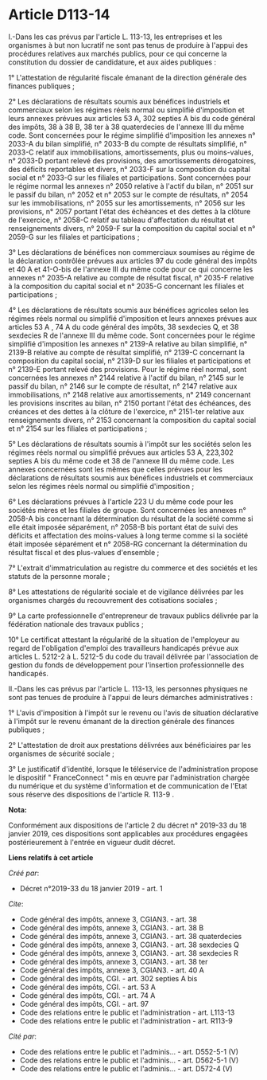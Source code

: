 # Article D113-14

I.-Dans les cas prévus par l'article L. 113-13, les entreprises et les organismes à but non lucratif ne sont pas tenus de
produire à l'appui des procédures relatives aux marchés publics, pour ce qui concerne la constitution du dossier de
candidature, et aux aides publiques : 

1° L'attestation de régularité fiscale émanant de la direction générale des finances publiques ; 

2° Les déclarations de résultats soumis aux bénéfices industriels et commerciaux selon les régimes réels normal ou simplifié
d'imposition et leurs annexes prévues aux articles 53 A, 302 septies A bis du code général des impôts, 38 à 38 B, 38 ter à 38
quaterdecies de l'annexe III du même code. Sont concernées pour le régime simplifié d'imposition les annexes n° 2033-A du
bilan simplifié, n° 2033-B du compte de résultats simplifié, n° 2033-C relatif aux immobilisations, amortissements, plus ou
moins-values, n° 2033-D portant relevé des provisions, des amortissements dérogatoires, des déficits reportables et divers,
n° 2033-F sur la composition du capital social et n° 2033-G sur les filiales et participations. Sont concernées pour le
régime normal les annexes n° 2050 relative à l'actif du bilan, n° 2051 sur le passif du bilan, n° 2052 et n° 2053 sur le
compte de résultats, n° 2054 sur les immobilisations, n° 2055 sur les amortissements, n° 2056 sur les provisions, n° 2057
portant l'état des échéances et des dettes à la clôture de l'exercice, n° 2058-C relatif au tableau d'affectation du résultat
et renseignements divers, n° 2059-F sur la composition du capital social et n° 2059-G sur les filiales et participations ; 

3° Les déclarations de bénéfices non commerciaux soumises au régime de la déclaration contrôlée prévues aux  articles 97 du
code général des impôts  et 40 A et 41-O-bis de l'annexe III du même code pour ce qui concerne les annexes n° 2035-A relative
au compte de résultat fiscal, n° 2035-F relative à la composition du capital social et n° 2035-G concernant les filiales et
participations ; 

4° Les déclarations de résultats soumis aux bénéfices agricoles selon les régimes réels normal ou simplifié d'imposition et
leurs annexes prévues aux articles  53 A ,  74 A  du code général des impôts, 38 sexdecies Q, et 38 sexdecies R de l'annexe
III du même code. Sont concernées pour le régime simplifié d'imposition les annexes n° 2139-A relative au bilan simplifié, n°
2139-B relative au compte de résultat simplifié, n° 2139-C concernant la composition du capital social, n° 2139-D sur les
filiales et participations et n° 2139-E portant relevé des provisions. Pour le régime réel normal, sont concernées les
annexes n° 2144 relative à l'actif du bilan, n° 2145 sur le passif du bilan, n° 2146 sur le compte de résultat, n° 2147
relative aux immobilisations, n° 2148 relative aux amortissements, n° 2149 concernant les provisions inscrites au bilan, n°
2150 portant l'état des échéances, des créances et des dettes à la clôture de l'exercice, n° 2151-ter relative aux
renseignements divers, n° 2153 concernant la composition du capital social et n° 2154 sur les filiales et participations ; 

5° Les déclarations de résultats soumis à l'impôt sur les sociétés selon les régimes réels normal ou simplifié prévues aux
articles 53 A, 223,302 septies A bis du même code et 38 de l'annexe III du même code. Les annexes concernées sont les mêmes
que celles prévues pour les déclarations de résultats soumis aux bénéfices industriels et commerciaux selon les régimes réels
normal ou simplifié d'imposition ; 

6° Les déclarations prévues à l'article 223 U du même code pour les sociétés mères et les filiales de groupe. Sont concernées
les annexes n° 2058-A bis concernant la détermination du résultat de la société comme si elle était imposée séparément, n°
2058-B bis portant état de suivi des déficits et affectation des moins-values à long terme comme si la société était imposée
séparément et n° 2058-RG concernant la détermination du résultat fiscal et des plus-values d'ensemble ; 

7° L'extrait d'immatriculation au registre du commerce et des sociétés et les statuts de la personne morale ; 

8° Les attestations de régularité sociale et de vigilance délivrées par les organismes chargés du recouvrement des
cotisations sociales ; 

9° La carte professionnelle d'entrepreneur de travaux publics délivrée par la fédération nationale des travaux publics ; 

10° Le certificat attestant la régularité de la situation de l'employeur au regard de l'obligation d'emploi des travailleurs
handicapés prévue aux articles L. 5212-2 à L. 5212-5 du code du travail délivrée par l'association de gestion du fonds de
développement pour l'insertion professionnelle des handicapés. 

II.-Dans les cas prévus par l'article L. 113-13, les personnes physiques ne sont pas tenues de produire à l'appui de leurs
démarches administratives : 

1° L'avis d'imposition à l'impôt sur le revenu ou l'avis de situation déclarative à l'impôt sur le revenu émanant de la
direction générale des finances publiques ; 

2° L'attestation de droit aux prestations délivrées aux bénéficiaires par les organismes de sécurité sociale ; 

3° Le justificatif d'identité, lorsque le téléservice de l'administration propose le dispositif " FranceConnect " mis en
œuvre par l'administration chargée du numérique et du système d'information et de communication de l'Etat sous réserve des
dispositions de l'article R. 113-9 .

**Nota:**

Conformément aux dispositions de l'article 2 du décret n° 2019-33 du 18 janvier 2019, ces dispositions sont applicables aux
procédures engagées postérieurement à l'entrée en vigueur dudit décret.

**Liens relatifs à cet article**

_Créé par_:

  - Décret n°2019-33 du 18 janvier 2019 - art. 1

_Cite_:

  - Code général des impôts, annexe 3, CGIAN3. - art. 38
  - Code général des impôts, annexe 3, CGIAN3. - art. 38 B
  - Code général des impôts, annexe 3, CGIAN3. - art. 38 quaterdecies
  - Code général des impôts, annexe 3, CGIAN3. - art. 38 sexdecies Q
  - Code général des impôts, annexe 3, CGIAN3. - art. 38 sexdecies R
  - Code général des impôts, annexe 3, CGIAN3. - art. 38 ter
  - Code général des impôts, annexe 3, CGIAN3. - art. 40 A
  - Code général des impôts, CGI. - art. 302 septies A bis
  - Code général des impôts, CGI. - art. 53 A
  - Code général des impôts, CGI. - art. 74 A
  - Code général des impôts, CGI. - art. 97
  - Code des relations entre le public et l'administration - art. L113-13
  - Code des relations entre le public et l'administration - art. R113-9

_Cité par_:

  - Code des relations entre le public et l'adminis... - art. D552-5-1 (V)
  - Code des relations entre le public et l'adminis... - art. D562-5-1 (V)
  - Code des relations entre le public et l'adminis... - art. D572-4 (V)
